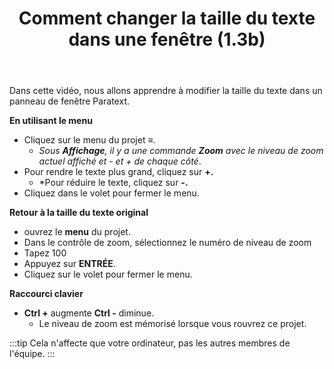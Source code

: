 ﻿---
title:  Comment changer la taille du texte dans une fenêtre (1.3b)
---

Dans cette vidéo, nous allons apprendre à modifier la taille du texte dans un panneau de fenêtre Paratext.

**En utilisant le menu**

-  Cliquez sur le menu du projet ≡.
   -  *Sous **Affichage**, il y a une commande **Zoom** avec le niveau de zoom actuel affiché et - et + de chaque côté*.
-  Pour rendre le texte plus grand, cliquez sur **+.**
   -  *Pour réduire le texte, cliquez sur **-.** 
-  Cliquez dans le volet pour fermer le menu.

**Retour à la taille du texte original**

-  ouvrez le **menu** du projet.
-  Dans le contrôle de zoom, sélectionnez le numéro de niveau de zoom
-  Tapez 100
-  Appuyez sur **ENTRÉE**.
-  Cliquez sur le volet pour fermer le menu.

**Raccourci clavier**

-  **Ctrl +** augmente **Ctrl -** diminue.
   -  Le niveau de zoom est mémorisé lorsque vous rouvrez ce projet.

:::tip
Cela n'affecte que votre ordinateur, pas les autres membres de l'équipe.
:::
